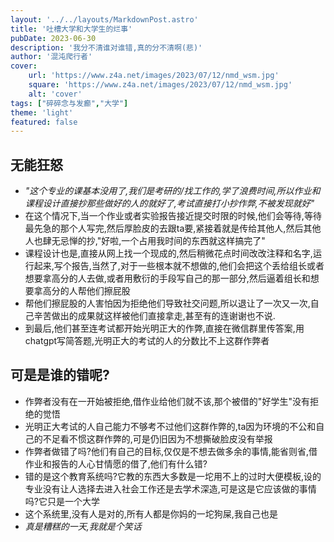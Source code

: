 ```yaml
---
layout: '../../layouts/MarkdownPost.astro'
title: '吐槽大学和大学生的烂事'
pubDate: 2023-06-30
description: '我分不清谁对谁错,真的分不清啊(悲)'
author: '混沌爬行者'
cover:
    url: 'https://www.z4a.net/images/2023/07/12/nmd_wsm.jpg'
    square: 'https://www.z4a.net/images/2023/07/12/nmd_wsm.jpg'
    alt: 'cover'
tags: ["碎碎念与发癫","大学"]
theme: 'light'
featured: false
---
```

## 无能狂怒
- *"这个专业的课基本没用了,我们是考研的/找工作的,学了浪费时间,所以作业和课程设计直接抄那些做好的人的就好了,考试直接打小抄作弊,不被发现就好"*
- 在这个情况下,当一个作业或者实验报告接近提交时限的时候,他们会等待,等待最先急的那个人写完,然后厚脸皮的去跟ta要,紧接着就是传给其他人,然后其他人也肆无忌惮的抄,"好啦,一个占用我时间的东西就这样搞完了"
- 课程设计也是,直接从网上找一个现成的,然后稍微花点时间改改注释和名字,运行起来,写个报告,当然了,对于一些根本就不想做的,他们会把这个丢给组长或者想要拿高分的人去做,或者用敷衍的手段写自己的那一部分,然后逼着组长和想要拿高分的人帮他们擦屁股
- 帮他们擦屁股的人害怕因为拒绝他们导致社交问题,所以退让了一次又一次,自己辛苦做出的成果就这样被他们直接拿走,甚至有的连谢谢也不说.
- 到最后,他们甚至连考试都开始光明正大的作弊,直接在微信群里传答案,用chatgpt写简答题,光明正大的考试的人的分数比不上这群作弊者

## 可是是谁的错呢?
- 作弊者没有在一开始被拒绝,借作业给他们就不该,那个被借的"好学生"没有拒绝的觉悟
- 光明正大考试的人自己能力不够考不过他们这群作弊的,ta因为环境的不公和自己的不足看不惯这群作弊的,可是仍旧因为不想撕破脸皮没有举报
- 作弊者做错了吗?他们有自己的目标,仅仅是不想去做多余的事情,能省则省,借作业和报告的人心甘情愿的借了,他们有什么错?
- 错的是这个教育系统吗?它教的东西大多数是一坨用不上的过时大便模板,设的专业没有让人选择去进入社会工作还是去学术深造,可是这是它应该做的事情吗?它只是一个大学
- 这个系统里,没有人是对的,所有人都是你妈的一坨狗屎,我自己也是
- *真是糟糕的一天,我就是个笑话*

